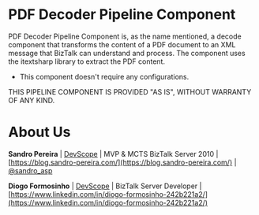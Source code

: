 # PDF Decoder Pipeline Component

PDF Decoder Pipeline Component is, as the name mentioned, a decode component that transforms the content of a PDF document to an XML message that BizTalk can understand and process. The component uses the itextsharp library to extract the PDF content. 
* This component doesn't require any configurations.

THIS PIPELINE COMPONENT IS PROVIDED "AS IS", WITHOUT WARRANTY OF ANY KIND.

# About Us
**Sandro Pereira** | [DevScope](http://www.devscope.net/) | MVP & MCTS BizTalk Server 2010 | [https://blog.sandro-pereira.com/](https://blog.sandro-pereira.com/) | [@sandro_asp](https://twitter.com/sandro_asp)

**Diogo Formosinho** | [DevScope](http://www.devscope.net/) | BizTalk Server Developer | [https://www.linkedin.com/in/diogo-formosinho-242b221a2/](https://www.linkedin.com/in/diogo-formosinho-242b221a2/)
